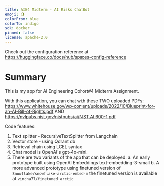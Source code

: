 ```yaml
---
title: AIE4 Midterm - AI Risks ChatBot
emoji: 🌖
colorFrom: blue
colorTo: indigo
sdk: docker
pinned: false
license: apache-2.0
---
```


Check out the configuration reference at https://huggingface.co/docs/hub/spaces-config-reference


# Summary

This is my app for AI Engineering Cohort#4 Midterm Assignment.

With this application, you can chat with these TWO uploaded PDFs:
https://www.whitehouse.gov/wp-content/uploads/2022/10/Blueprint-for-an-AI-Bill-of-Rights.pdf
AND
https://nvlpubs.nist.gov/nistpubs/ai/NIST.AI.600-1.pdf


Code features:
1.  Text splitter - RecursiveTextSplitter from Langchain
2.  Vector store - using Qdrant db
3.  Retrieval chain using LCEL syntax
4.  Chat model is OpenAI's gpt-4o-mini.
5.  There are two variants of the app that can be deployed:
    a.  An early prototype built using OpenAI Embeddings text-embedding-3-small
    b.  A more advanced prototype using finetuned version of `Snowflake/snowflake-arctic-embed-m`
        the finetuned version is available at `vincha77/finetuned_arctic`
